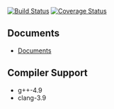 [![Build Status](https://travis-ci.org/i05nagai/numerical_recipe.svg?branch=master)](https://travis-ci.org/i05nagai/numerical_recipe)
[![Coverage Status](https://coveralls.io/repos/github/i05nagai/numerical_recipe/badge.svg)](https://coveralls.io/github/i05nagai/numerical_recipe)

## Documents
- [Documents](https://i05nagai.github.io/numerical_recipe_docs/)

## Compiler Support
* g++-4.9
* clang-3.9



